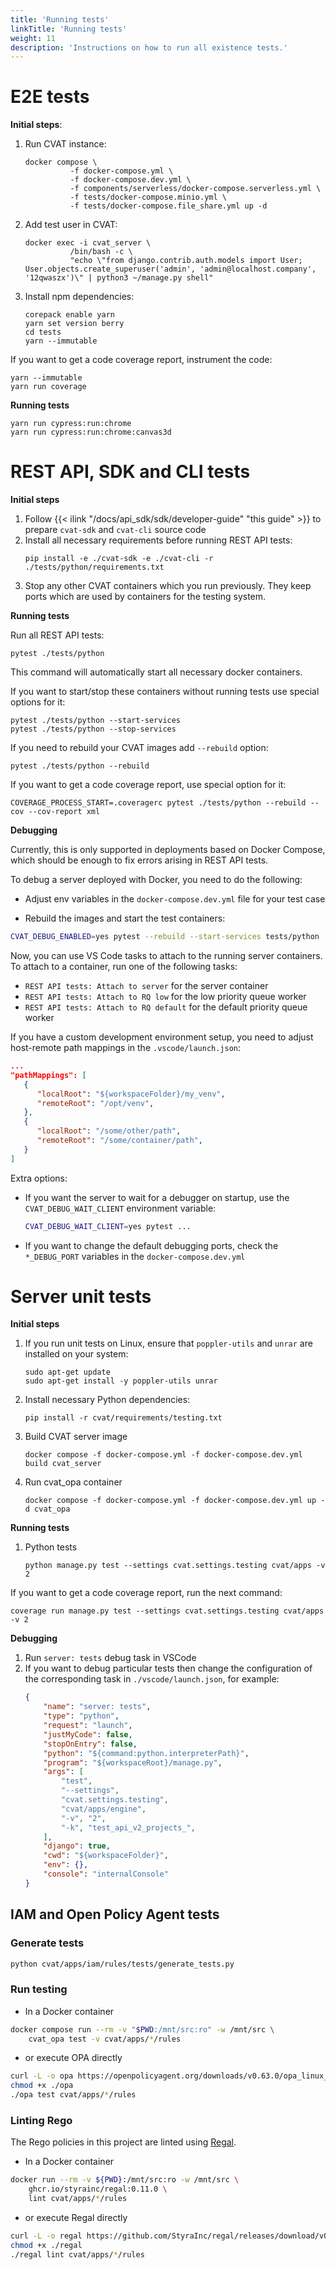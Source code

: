 ```yaml
---
title: 'Running tests'
linkTitle: 'Running tests'
weight: 11
description: 'Instructions on how to run all existence tests.'
---
```


# E2E tests

**Initial steps**:
1. Run CVAT instance:
   ```shell
   docker compose \
             -f docker-compose.yml \
             -f docker-compose.dev.yml \
             -f components/serverless/docker-compose.serverless.yml \
             -f tests/docker-compose.minio.yml \
             -f tests/docker-compose.file_share.yml up -d
   ```
1. Add test user in CVAT:
   ```shell
   docker exec -i cvat_server \
             /bin/bash -c \
             "echo \"from django.contrib.auth.models import User; User.objects.create_superuser('admin', 'admin@localhost.company', '12qwaszx')\" | python3 ~/manage.py shell"
   ```
1. Install npm dependencies:
   ```
   corepack enable yarn
   yarn set version berry
   cd tests
   yarn --immutable
   ```

If you want to get a code coverage report, instrument the code:
```
yarn --immutable
yarn run coverage
```

**Running tests**

```
yarn run cypress:run:chrome
yarn run cypress:run:chrome:canvas3d
```

# REST API, SDK and CLI tests

**Initial steps**

1. Follow {{< ilink "/docs/api_sdk/sdk/developer-guide" "this guide" >}} to prepare
   `cvat-sdk` and `cvat-cli` source code
1. Install all necessary requirements before running REST API tests:
   ```
   pip install -e ./cvat-sdk -e ./cvat-cli -r ./tests/python/requirements.txt
   ```
1. Stop any other CVAT containers which you run previously. They keep ports
which are used by containers for the testing system.

**Running tests**

Run all REST API tests:

```
pytest ./tests/python
```

This command will automatically start all necessary docker containers.

If you want to start/stop these containers without running tests
use special options for it:

```
pytest ./tests/python --start-services
pytest ./tests/python --stop-services
```

If you need to rebuild your CVAT images add `--rebuild` option:
```
pytest ./tests/python --rebuild
```

If you want to get a code coverage report, use special option for it:
```
COVERAGE_PROCESS_START=.coveragerc pytest ./tests/python --rebuild --cov --cov-report xml
```

**Debugging**

Currently, this is only supported in deployments based on Docker Compose,
which should be enough to fix errors arising in REST API tests.

To debug a server deployed with Docker, you need to do the following:

- Adjust env variables in the `docker-compose.dev.yml` file for your test case

- Rebuild the images and start the test containers:

```bash
CVAT_DEBUG_ENABLED=yes pytest --rebuild --start-services tests/python
```

Now, you can use VS Code tasks to attach to the running server containers.
To attach to a container, run one of the following tasks:
- `REST API tests: Attach to server` for the server container
- `REST API tests: Attach to RQ low` for the low priority queue worker
- `REST API tests: Attach to RQ default` for the default priority queue worker

If you have a custom development environment setup, you need to adjust
host-remote path mappings in the `.vscode/launch.json`:
```json
...
"pathMappings": [
   {
      "localRoot": "${workspaceFolder}/my_venv",
      "remoteRoot": "/opt/venv",
   },
   {
      "localRoot": "/some/other/path",
      "remoteRoot": "/some/container/path",
   }
]
```

Extra options:
- If you want the server to wait for a debugger on startup,
  use the `CVAT_DEBUG_WAIT_CLIENT` environment variable:
  ```bash
  CVAT_DEBUG_WAIT_CLIENT=yes pytest ...
  ```
- If you want to change the default debugging ports, check the `*_DEBUG_PORT`
  variables in the `docker-compose.dev.yml`


# Server unit tests

**Initial steps**
1. If you run unit tests on Linux, ensure that `poppler-utils` and `unrar` are installed on your system:
   ```
   sudo apt-get update
   sudo apt-get install -y poppler-utils unrar
   ```
1. Install necessary Python dependencies:
   ```
   pip install -r cvat/requirements/testing.txt
   ```
1. Build CVAT server image
   ```
   docker compose -f docker-compose.yml -f docker-compose.dev.yml build cvat_server
   ```
1. Run cvat_opa container
   ```
   docker compose -f docker-compose.yml -f docker-compose.dev.yml up -d cvat_opa
   ```

**Running tests**
1. Python tests
   ```
   python manage.py test --settings cvat.settings.testing cvat/apps -v 2
   ```

If you want to get a code coverage report, run the next command:
   ```
   coverage run manage.py test --settings cvat.settings.testing cvat/apps -v 2
   ```

**Debugging**
1. Run `server: tests` debug task in VSCode
1. If you want to debug particular tests then change the configuration
of the corresponding task in `./vscode/launch.json`, for example:
   ```json
   {
       "name": "server: tests",
       "type": "python",
       "request": "launch",
       "justMyCode": false,
       "stopOnEntry": false,
       "python": "${command:python.interpreterPath}",
       "program": "${workspaceRoot}/manage.py",
       "args": [
           "test",
           "--settings",
           "cvat.settings.testing",
           "cvat/apps/engine",
           "-v", "2",
           "-k", "test_api_v2_projects_",
       ],
       "django": true,
       "cwd": "${workspaceFolder}",
       "env": {},
       "console": "internalConsole"
   }
   ```


<a id="opa-tests"></a>
## IAM and Open Policy Agent tests

### Generate tests

```bash
python cvat/apps/iam/rules/tests/generate_tests.py
```

### Run testing

- In a Docker container
```bash
docker compose run --rm -v "$PWD:/mnt/src:ro" -w /mnt/src \
    cvat_opa test -v cvat/apps/*/rules
```

- or execute OPA directly
```bash
curl -L -o opa https://openpolicyagent.org/downloads/v0.63.0/opa_linux_amd64_static
chmod +x ./opa
./opa test cvat/apps/*/rules
```

### Linting Rego

The Rego policies in this project are linted using [Regal](https://github.com/styrainc/regal).

- In a Docker container
```bash
docker run --rm -v ${PWD}:/mnt/src:ro -w /mnt/src \
    ghcr.io/styrainc/regal:0.11.0 \
    lint cvat/apps/*/rules
```

- or execute Regal directly
```bash
curl -L -o regal https://github.com/StyraInc/regal/releases/download/v0.11.0/regal_Linux_x86_64
chmod +x ./regal
./regal lint cvat/apps/*/rules
```
